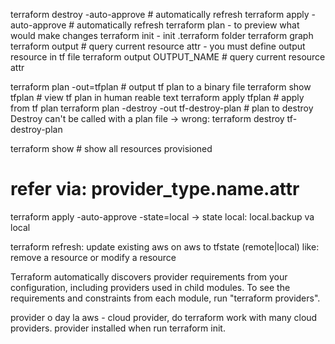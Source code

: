 terraform destroy -auto-approve # automatically refresh
terraform apply -auto-approve # automatically refresh
terraform plan - to preview what would make changes
terraform init - init .terraform folder
terraform graph
terraform output # query current resource attr - you must define output resource in tf file
terraform output OUTPUT_NAME # query current resource attr

terraform plan -out=tfplan # output tf plan to a binary file
terraform show tfplan # view tf plan in human reable text
terraform apply tfplan # apply from tf plan
terraform plan -destroy -out tf-destroy-plan # plan to destroy
Destroy can't be called with a plan file -> wrong: terraform destroy tf-destroy-plan

terraform show # show all resources provisioned

# refer via: provider_type.name.attr

terraform apply -auto-approve -state=local
-> state local:  local.backup va local

terraform refresh: update existing aws on aws to tfstate (remote|local)
like: remove a resource or modify a resource

Terraform automatically discovers provider requirements from your
configuration, including providers used in child modules. To see the
requirements and constraints from each module, run "terraform providers".

provider o day la aws - cloud provider, do terraform work with many cloud providers.
provider installed when run terraform init.
